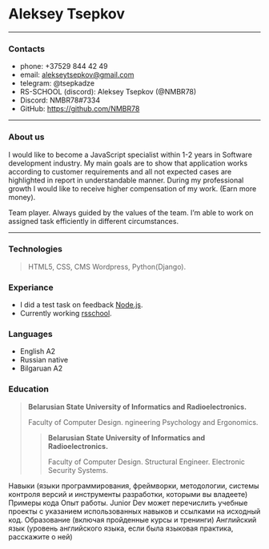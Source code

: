 # Aleksey Tsepkov
---
### Contacts
* phone: +37529 844 42 49
* email: alekseytsepkov@gmail.com
* telegram: @tsepkadze
* RS-SCHOOL (discord): Aleksey Tsepkov (@NMBR78)
* Discord: NMBR78#7334
* GitHub: https://github.com/NMBR78
---
### About us
I would like to become a JavaScript specialist within 1-2 years in Software development industry.
My main goals are to show that application works according to customer requirements and all not 
expected cases are highlighted in report in understandable manner. 
During my professional growth I would like to receive higher compensation of my work. (Earn more 
money).

Team player. Always guided by the values of the team. I’m able to work on assigned task efficiently in different circumstances.

---
### Technologies
> HTML5, CSS, CMS Wordpress, Python(Django).

### Experiance
* I did a test task on feedback [Node.js](https://github.com/NMBR78/feedback).
* Currently working [rsschool](https://github.com/NMBR78/rsschool-cv-1).

### Languages
* English A2
* Russian native
* Bilgaruan A2

### Education
> **Belarusian State University of Informatics and Radioelectronics.**
>
> Faculty of Computer Design. ngineering Psychology and Ergonomics.
>> **Belarusian State University of Informatics and Radioelectronics.**
>>
>>Faculty of Computer Design. Structural Engineer. Electronic Security Systems.




Навыки (языки программирования, фреймворки, методологии, системы контроля версий и инструменты разработки, которыми вы владеете)
Примеры кода
Опыт работы. Junior Dev может перечислить учебные проекты с указанием использованных навыков и ссылками на исходный код.
Образование (включая пройденные курсы и тренинги)
Английский язык (уровень английского языка, если была языковая практика, расскажите о ней)